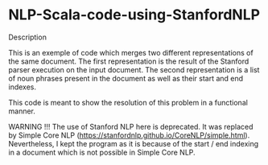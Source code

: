 # NLP-Scala-code-using-StanfordNLP

Description

This is an exemple of code which merges two different representations of the same document.
The first representation is the result of the Stanford parser execution on the input document.
The second representation is a list of noun phrases present in the document as well as their start and end indexes.

This code is meant to show the resolution of this problem in a functional manner.

WARNING !!!
The use of Stanford NLP here is deprecated. 
It was replaced by Simple Core NLP (https://stanfordnlp.github.io/CoreNLP/simple.html). 
Nevertheless, I kept the program as it is because of the start / end indexing in a document which is not possible in Simple Core NLP.



